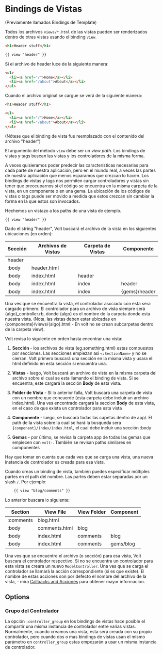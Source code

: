 # Bindings de Vistas

(Previamente llamados Bindings de Template)

Todos los archivos ```views/*.html``` de las vistas pueden ser renderizados dentro de otras vistas usando el binding ```view```.

```html
<h1>Header stuff</h1>

{{ view "header" }}
```

Si el archivo de header luce de la siguiente manera:

```html
<ul>
  <li><a href="/">Home</a></li>
  <li><a href="/about">About</a></li>
</ul>
```

Cuando el archivo original se cargue se verá de la siguiente manera:

```html
<h1>Header stuff</h1>

<ul>
  <li><a href="/">Home</a></li>
  <li><a href="/about">About</a></li>
</ul>
```

(Nótese que el binding de vista fue reemplazado con el contenido del archivo "header")

El argumento del método ```view``` debe ser un *view path*. Los bindings de vistas y tags buscan las vistas y los controladores de la misma forma.

A veces quisieramos poder predecir las características necesarias para cada parte de nuestra aplicación, pero en el mundo real, a veces las partes de nuestra aplicación que menos esparamos que crezcan lo hacen. Los bindings de vistas y tags nos permiten cargar controladores y vistas sin tener que preocuparnos si el código se encuentra en la misma carpeta de la vista, en un componente o en una gema. La ubicación de los códigos de vistas o tags puede ser movido a medida que estos crezcan sin cambiar la forma en la que estos son invocados.

Hechemos un vistazo a los paths de una vista de ejemplo.

```html
{{ view "header" }}
```

Dado el string "header", Volt buscará el archivo de la vista en los siguientes ubicaciones (en orden):

| Sección   | Archivos de Vistas    | Carpeta de Vistas    | Componente  |
|-----------|-----------------------|----------------------|-------------|
| header    |                       |                      |             |
| :body     | header.html           |                      |             |
| :body     | index.html            | header               |             |
| :body     | index.html            | index                | header      |
| :body     | index.html            | index                | {gems}/header |

Una ves que se encuentra la vista, el controlador asociado con esta sera cargado primero. El controlador para un
archivo de vista siempre será {algo}_controller.rb, donde {algo} es el nombre de la carpeta donde esta
nuestra vista. (Nota, las vistas deben estar ubicadas en {componente}/views/{algo}.html - En volt no se
crean subcarpetas dentro de la carpeta view).

Volt revisa lo siguiente en orden hasta encontrar una vista:

1. **Sección** - los archivos de vista (eg.something.html) estas compuestos por secciones. Las secciones empiezan
asi ```<:SectionName>``` y no se cierran. Volt primero buscará una sección en la misma vista y usara el html
definido en esta sección si encuentra una.

2. **Vistas** - luego, Volt buscará un archivo de vista en la misma carpeta del archivo sobre el cual se esta
llamando el binding de vista. Si se encuentra, este cargará la sección **Body** de esta vista.

3. **Folder de Vista** - Si lo anterior falla, Volt buscará una carpeta de vista con un nombre que concuerde (esta
carpeta debe incluir un archivo index.html). Una ves encontrado cargará la seccion **Body** de esta vista, en el
caso de que exista un controlador para esta vista

4. **Componente** - luego, se buscará todas las capetas dentro de app/. El path de la vista sobre la cual se hará
la busqueda sera ```{component}/index/index.html```, el cual debe incluir una sección :body

5. **Gemas** - por último, se revisa la carpeta app de todas las gemas que empiecen con ```volt-```. También se revisan
paths similares en componentes

Hay que tomar en cuenta que cada ves que se carga una vista, una nueva instancia de controlador es creada para esa
vista.

Cuando creas un binding de vista, también puedes especificar múltiples partes en el path del nombre. Las partes deben
estar separadas por un slash ```/```. Por ejemplo:

 ```html
     {{ view "blog/comments" }}
 ```

 Lo anterior buscara lo siguiente:

 | Section   | View File    | View Folder    | Component   |
 |-----------|--------------|----------------|-------------|
 | :comments | blog.html    |                |             |
 | :body     | comments.html| blog           |             |
 | :body     | index.html   | comments       | blog        |
 | :body     | index.html   | comments       | gems/blog   |

Una ves que se encuentre el archivo (o sección) para esa vista, Volt buscara el controlador respectivo. Si no se
encuentra un controlador para esta vista se creara un nuevo ```ModelController```. Una ves que se carga el controlador
se llamará la acción correspondiente (si es que existe). El nombre de estas acciones son por defecto el nombre del
archivo de la vista, - mira [Callbacks and Acciones](callbacks_and_actions.md) para obtener mayor información.

## Options

### Grupo del Controlador

La opción `:controller_group` en los bindings de vistas hace posible el compartir una misma instancia de controlador entre varias vistas. Normalmente, cuando creamos una vista, esta será creada con su propio controlador, pero cuando dos o mas bindings de vistas usan el mismo parámetro en `controller_group` estas empezarán a usar un misma instancia de controlador.
